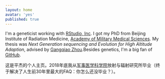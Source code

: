 ```yaml
---
layout: home
avatar: 'yes'
published: true
---
```


I'm a geneticist working with [RStudio, Inc](http://www.rstudio.com).
I got my PhD from Beijing Institute of Radiation Medicine, [Academy of Military Medical Sciences](http://www.bmi.ac.cn/). 
My thesis was _Next Generation sequencing and Evolution for High Altitude Adaption_, advised
by [Gangqiao Zhou](http://www.bprc.ac.cn/expert/show.php?itemid=9).Besides genetics, I'm a
big fan of [GitHub](https://github.com/jpingamms).

这是平杰的个人主页。2018年底我从[军事医学科学院](http://www.bmi.ac.cn/)放射与辐射研究所毕业（终于解决了人生前30年里最大的FAQ：你怎么还没毕业？）。
